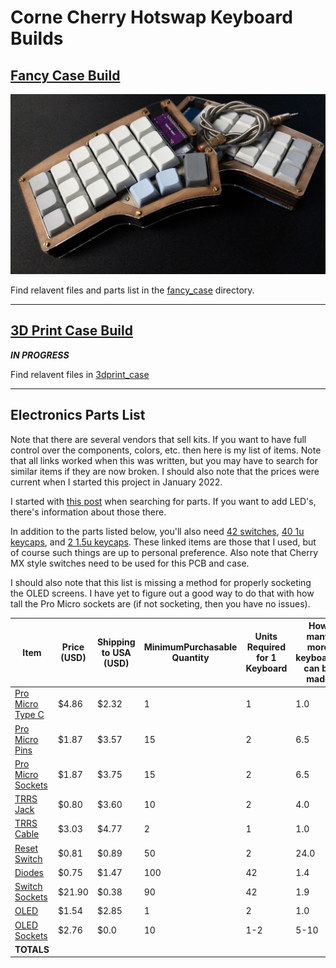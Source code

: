# Corne Cherry Hotswap Keyboard Builds

## [Fancy Case Build](fancy_case/)
![fancy](images/view2.jpg)

Find relavent files and parts list in the [fancy_case](fancy_case/) directory.

---


## [3D Print Case Build](3Dprint_case/)

<!-- ![3dprint](images/3dprint.jpg) -->

**_IN PROGRESS_**

Find relavent files in [3dprint_case](3Dprint_case/)

---


## Electronics Parts List

Note that there are several vendors that sell kits. If you want to have full control over the components, colors, etc. then here is my list of items.  Note that all links worked when this was written, but you may have to search for similar items if they are now broken.  I should also note that the prices were current when I started this project in January 2022.

I started with [this post](https://www.reddit.com/r/crkbd/comments/esv3i8/guide_corne_diy_kit/) when searching for parts.  If you want to add LED's, there's information about those there.

In addition to the parts listed below, you'll also need [42 switches](https://www.aliexpress.com/item/1005002462284350.html), [40 1u keycaps](https://www.aliexpress.com/item/1005001992729725.html), and [2 1.5u keycaps](keycap_files/). These linked items are those that I used, but of course such things are up to personal preference.  Also note that Cherry MX style switches need to be used for this PCB and case.

I should also note that this list is missing a method for properly socketing the OLED screens.  I have yet to figure out a good way to do that with how tall the Pro Micro sockets are (if not socketing, then you have no issues).

|Item|Price (USD)|Shipping to USA (USD)|MinimumPurchasable Quantity|Units Required for 1 Keyboard|How many more keyboards can be made|Price Each|Price per Keyboard|Ordered|TOTAL NEEDED TO SPEND:|
|---|---|---|---|---|---|---|---|---|---|
|[Pro Micro Type C](https://www.aliexpress.com/item/1005003227884730.html)|$4.86|$2.32|1|1|1.0|$7.18|$7.18|2|$7.18|
|[Pro Micro Pins](https://www.aliexpress.com/item/32803164240.html)|$1.87|$3.57|15|2|6.5|$0.36|$0.73|15|$5.44|
|[Pro Micro Sockets](https://www.aliexpress.com/item/32817226478.html)|$1.87|$3.75|15|2|6.5|$0.37|$0.75|15|$5.62|
|[TRRS Jack](https://www.aliexpress.com/item/33029465106.html)|$0.80|$3.60|10|2|4.0|$0.44|$0.88|10|$4.40|
|[TRRS Cable](https://www.aliexpress.com/item/32459681560.html)|$3.03|$4.77|2|1|1.0|$3.90|$3.90|2|$7.80|
|[Reset Switch](https://www.aliexpress.com/item/1005001629184984.html)|$0.81|$0.89|50|2|24.0|$0.03|$0.07|50|$1.70|
|[Diodes](https://www.aliexpress.com/item/32849879904.html)|$0.75|$1.47|100|42|1.4|$0.02|$0.93|100|$2.22|
|[Switch Sockets](https://www.aliexpress.com/item/4000019410050.html)|$21.90|$0.38|90|42|1.9|$0.25|$10.40|120|$22.28|
|[OLED](https://www.aliexpress.com/item/32777216785.html)|$1.54|$2.85|1|2|1.0|$4.39|$8.78|4|$8.78|
|[OLED Sockets](https://www.aliexpress.us/item/3256801232229618.html)|$2.76|$0.0|10|1-2|5-10|$0.28|$0.28-$0.55|10|$2.76|
|**TOTALS**|||||||**$41.11**||**$98.41**|
